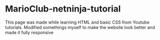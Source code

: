 # MarioClub-netninja-tutorial
This page was made while learning HTML and basic CSS from Youtube tutorials. Modified somethings myself to make the website look better and made it fully responsive
